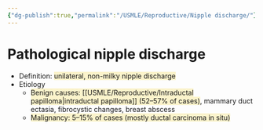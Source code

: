 ```yaml
---
{"dg-publish":true,"permalink":"/USMLE/Reproductive/Nipple discharge/"}
---
```


# Pathological nipple discharge
- Definition: <span style="background:rgba(240, 200, 0, 0.2)">unilateral, non-milky nipple discharge</span>
- Etiology
	- <span style="background:rgba(240, 200, 0, 0.2)">Benign causes: [[USMLE/Reproductive/Intraductal papilloma\|intraductal papilloma]] (52–57% of cases)</span>, mammary duct ectasia, fibrocystic changes, breast abscess
	- <span style="background:rgba(240, 200, 0, 0.2)">Malignancy: 5–15% of cases (mostly ductal carcinoma in situ)</span>
